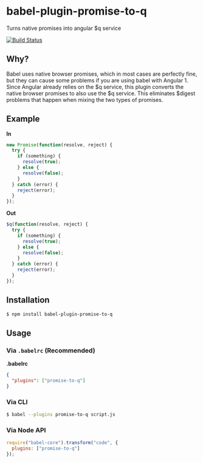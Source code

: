 # babel-plugin-promise-to-q

Turns native promises into angular $q service

[![Build Status](https://travis-ci.org/JustinDFuller/babel-plugin-promise-to-q.svg?branch=master)](https://travis-ci.org/JustinDFuller/babel-plugin-promise-to-q)

## Why?

Babel uses native browser promises, which in most cases are perfectly fine, but they can cause some problems if you are using babel with Angular 1. Since Angular already relies on the $q service, this plugin converts the native browser promises to also use the $q service. This eliminates $digest problems that happen when mixing the two types of promises.

## Example

**In**

```js
new Promise(function(resolve, reject) {
  try {
    if (something) {
      resolve(true);
    } else {
      resolve(false);
    }
  } catch (error) {
    reject(error);
  }
});
```

**Out**

```js
$q(function(resolve, reject) {
  try {
    if (something) {
      resolve(true);
    } else {
      resolve(false);
    }
  } catch (error) {
    reject(error);
  }
});
```

## Installation

```sh
$ npm install babel-plugin-promise-to-q
```

## Usage

### Via `.babelrc` (Recommended)

**.babelrc**

```json
{
  "plugins": ["promise-to-q"]
}
```

### Via CLI

```sh
$ babel --plugins promise-to-q script.js
```

### Via Node API

```javascript
require("babel-core").transform("code", {
  plugins: ["promise-to-q"]
});
```
